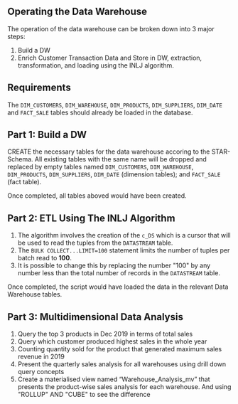 ## Operating the Data Warehouse
The operation of the data warehouse can be broken down into 3 major steps:
1) Build a DW
2) Enrich Customer Transaction Data and Store in DW, extraction, transformation, and loading using the INLJ algorithm.

## Requirements
The `DIM_CUSTOMERS`, `DIM_WAREHOUSE`, `DIM_PRODUCTS`, `DIM_SUPPLIERS`, `DIM_DATE` and `FACT_SALE` tables should already be loaded in the database.

## Part 1: Build a DW 
CREATE the necessary tables for the data warehouse accoring to the STAR-Schema. All existing tables with the same name will be dropped and replaced by empty 
tables named `DIM_CUSTOMERS`, `DIM_WAREHOUSE`, `DIM_PRODUCTS`, `DIM_SUPPLIERS`, `DIM_DATE` (dimension tables); and `FACT_SALE` (fact table).

Once completed, all tables aboved would have been created.

## Part 2: ETL Using The INLJ Algorithm
1) The algorithm involves the creation of the `c_DS` which is a cursor that will be used to read the tuples from the `DATASTREAM` table.
2) The `BULK COLLECT...LIMIT=100` statement limits the number of tuples per batch read to **100**.
3) It is possible to change this by replacing the number "100" by any number less than the total number of records in the `DATASTREAM` table.

Once completed, the script would have loaded the data in the relevant Data Warehouse tables.

## Part 3: Multidimensional Data Analysis
1) Query the top 3 products in Dec 2019 in terms of total sales
2) Query which customer produced highest sales in the whole year
3) Counting quantity sold for the product that generated maximum sales revenue in 2019
4) Present the quarterly sales analysis for all warehouses using drill down query concepts
5) Create a materialised view named “Warehouse_Analysis_mv” that presents the product-wise sales analysis for each warehouse. And using "ROLLUP" AND "CUBE" to see the difference          
